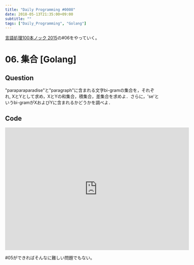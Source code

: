 ```yaml
---
title: "Daily Programming #0008"
date: 2018-05-13T21:35:00+09:00
subtitle: ""
tags: ["Daily_Programming", "Golang"]
---
```


[言語処理100本ノック 2015][1]の#06をやっていく。

[1]:http://www.cl.ecei.tohoku.ac.jp/nlp100/#ch1

# 06. 集合 [Golang]

## Question

"paraparaparadise"と"paragraph"に含まれる文字bi-gramの集合を，それぞれ, XとYとして求め，XとYの和集合，積集合，差集合を求めよ．さらに，'se'というbi-gramがXおよびYに含まれるかどうかを調べよ．

## Code

<iframe src='https://glot.io/snippets/f0x51gdzi0/embed' frameborder='0' scrolling='no' sandbox='allow-forms allow-pointer-lock allow-popups allow-same-origin allow-scripts' width='600' height='400'></iframe>

#05ができればそんなに難しい問題でもない。
